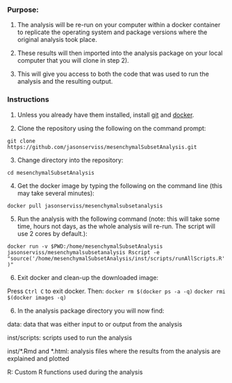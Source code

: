 
### Purpose:

1) The analysis will be re-run on your computer within a docker container to replicate the operating system and package versions where the original analysis took place.

2) These results will then imported into the analysis package on your local computer that you will clone in step 2).

3) This will give you access to both the code that was used to run the analysis and the resulting output.

### Instructions
1) Unless you already have them installed, install [git](https://git-scm.com/book/en/v2/Getting-Started-Installing-Git) and [docker](https://www.docker.com).

2) Clone the repository using the following on the command prompt: 

`git clone https://github.com/jasonserviss/mesenchymalSubsetAnalysis.git`

3) Change directory into the repository: 
 
`cd mesenchymalSubsetAnalysis`

4) Get the docker image by typing the following on the command line (this may take several minutes): 

`docker pull jasonserviss/mesenchymalsubsetanalysis`

5) Run the analysis with the following command (note: this will take some time, hours not days, as the whole analysis will re-run. The script will use 2 cores by default.):

`docker run -v $PWD:/home/mesenchymalSubsetAnalysis jasonserviss/mesenchymalsubsetanalysis Rscript -e "source('/home/mesenchymalSubsetAnalysis/inst/scripts/runAllScripts.R')"`

6) Exit docker and clean-up the downloaded image:

Press `Ctrl C` to exit docker. Then: 
`docker rm $(docker ps -a -q)`
`docker rmi $(docker images -q)`

6) In the analysis package directory you will now find:

  data: data that was either input to or output from the analysis

  inst/scripts: scripts used to run the analysis

  inst/*.Rmd and *.html: analysis files where the results from the analysis are explained and plotted

  R: Custom R functions used during the analysis

